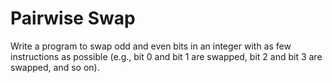# Pairwise Swap
Write a program to swap odd and even bits in an integer with as few instructions as
possible (e.g., bit 0 and bit 1 are swapped, bit 2 and bit 3 are swapped, and so on).
